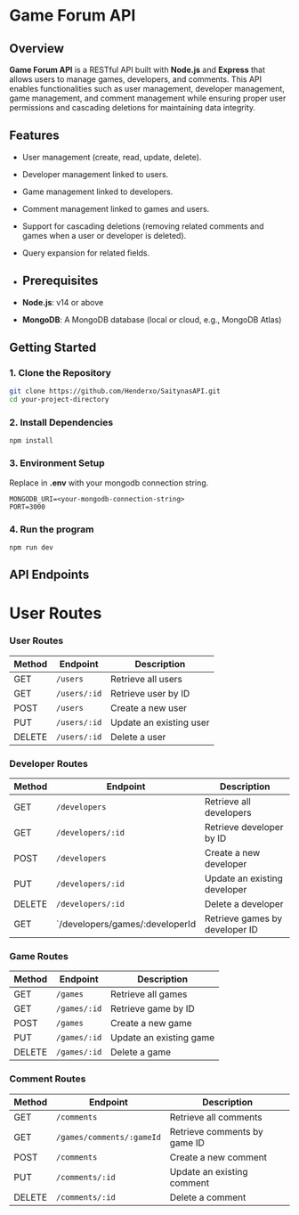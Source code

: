 # Game Forum API

## Overview

**Game Forum API** is a RESTful API built with **Node.js** and **Express** that allows users to manage games, developers, and comments. This API enables functionalities such as user management, developer management, game management, and comment management while ensuring proper user permissions and cascading deletions for maintaining data integrity.

## Features

- User management (create, read, update, delete).
- Developer management linked to users.
- Game management linked to developers.
- Comment management linked to games and users.
- Support for cascading deletions (removing related comments and games when a user or developer is deleted).
- Query expansion for related fields.

- ## Prerequisites

- **Node.js**: v14 or above
- **MongoDB**: A MongoDB database (local or cloud, e.g., MongoDB Atlas)

## Getting Started

### 1. Clone the Repository

```bash
git clone https://github.com/Henderxo/SaitynasAPI.git
cd your-project-directory
```
### 2. Install Dependencies

```npm install```

### 3. Environment Setup
Replace in **.env** with your mongodb connection string.
```
MONGODB_URI=<your-mongodb-connection-string>
PORT=3000
```

### 4. Run the program
```npm run dev ```

## API Endpoints

# User Routes

### User Routes

| Method | Endpoint               | Description                     |
|--------|------------------------|---------------------------------|
| GET    | `/users`               | Retrieve all users              |
| GET    | `/users/:id`           | Retrieve user by ID             |
| POST   | `/users`               | Create a new user               |
| PUT    | `/users/:id`           | Update an existing user         |
| DELETE | `/users/:id`           | Delete a user                   |

### Developer Routes

| Method | Endpoint                          | Description                     |
|--------|-----------------------------------|---------------------------------|
| GET    | `/developers`                     | Retrieve all developers         |
| GET    | `/developers/:id`                 | Retrieve developer by ID        |
| POST   | `/developers`                     | Create a new developer          |
| PUT    | `/developers/:id`                 | Update an existing developer    |
| DELETE | `/developers/:id`                 | Delete a developer              |
| GET    | `/developers/games/:developerId   | Retrieve games by developer ID  |

### Game Routes

| Method | Endpoint               | Description                     |
|--------|------------------------|---------------------------------|
| GET    | `/games`               | Retrieve all games              |
| GET    | `/games/:id`           | Retrieve game by ID             |
| POST   | `/games`               | Create a new game               |
| PUT    | `/games/:id`           | Update an existing game         |
| DELETE | `/games/:id`           | Delete a game                   |

### Comment Routes

| Method | Endpoint                                    | Description                     |
|--------|---------------------------------------------|---------------------------------|
| GET    | `/comments`                                 | Retrieve all comments           |
| GET    | `/games/comments/:gameId`                   | Retrieve comments by game ID    |
| POST   | `/comments`                                 | Create a new comment            |
| PUT    | `/comments/:id`                             | Update an existing comment      |
| DELETE | `/comments/:id`                             | Delete a comment                |
